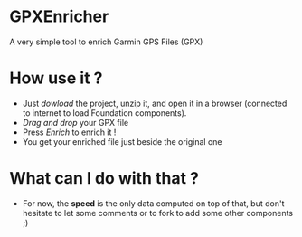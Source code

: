 # GPXEnricher
A very simple tool to enrich Garmin GPS Files (GPX)

# How use it ?
- Just _dowload_ the project, unzip it, and open it in a browser (connected to internet to load Foundation components).
- _Drag and drop_ your GPX file
- Press _Enrich_ to enrich it !
- You get your enriched file just beside the original one

# What can I do with that ?
- For now, the **speed** is the only data computed on top of that, but don't hesitate to let some comments or to fork to add some other components ;)
